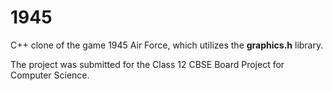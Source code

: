 # 1945
C++ clone of the game 1945 Air Force, which utilizes the **graphics.h** library.

The project was submitted for the Class 12 CBSE Board Project for Computer Science.
